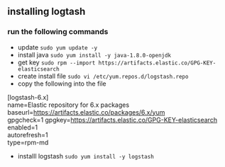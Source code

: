 ## installing logtash 

### run the following commands 

* update 
`sudo yum update -y`
* install java
`sudo yum install -y java-1.8.0-openjdk`
* get key 
`sudo rpm --import https://artifacts.elastic.co/GPG-KEY-elasticsearch`
* create install file
`sudo vi /etc/yum.repos.d/logstash.repo`
* copy the following into the file

[logstash-6.x] <br/>
name=Elastic repository for 6.x packages <br/>
baseurl=https://artifacts.elastic.co/packages/6.x/yum <br/>
gpgcheck=1
gpgkey=https://artifacts.elastic.co/GPG-KEY-elasticsearch <br/>
enabled=1 <br/>
autorefresh=1 <br/>
type=rpm-md <br/>

* installl logstash 
`sudo yum install -y logstash`
